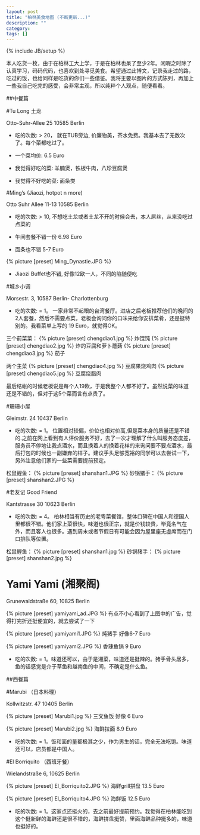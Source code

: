 ```yaml
---
layout: post
title: "柏林美食地图 (不断更新...)"
description: ""
category: 
tags: []
---
```

{% include JB/setup %}

本人吃货一枚，由于在柏林工大上学，于是在柏林也呆了至少2年。闲暇之时除了认真学习，码码代码，也喜欢到处寻觅美食。希望通过此博文，记录我走过的路，吃过的饭，也给同样是吃货的你们一些借鉴。我将主要以图片的方式陈列，再加上一些我自己吃完的感受，会非常主观，所以纯粹个人观点，随便看看。

##中餐篇

#Tu Long 土龙

Otto-Suhr-Allee 25
10585 Berlin

- 吃的次数: > 20， 就在TUB旁边, 价廉物美，茶水免费。我基本去了无数次了。每个菜都吃过了。

- 一个菜均价: 6.5 Euro

- 我觉得好吃的菜: 羊腩煲，铁板牛肉，八珍豆腐煲

- 我觉得不好吃的菜: 面条类
 


#Ming’s (Jiaozi, hotpot n more)

Otto Suhr Allee 11-13
10585 Berlin

- 吃的次数: > 10, 不想吃土龙或者土龙不开的时候会去，本人屌丝，从来没吃过点菜的

- 午间套餐不错一份 6.98 Euro

- 面条也不错 5-7 Euro

{% picture [preset] Ming_Dynastie.JPG   %}
- Jiaozi Buffet也不错, 好像12欧一人，不同的陷随便吃

#城乡小调

Morsestr. 3, 10587 Berlin- Charlottenburg

- 吃的次数: = 1。 一家非常不起眼的台湾餐厅。进店之后老板推荐他们的晚间的2人套餐，然后不需要点菜，老板会询问你的口味来给你安排菜肴，还是挺特别的。我看菜单上写的 19 Euro，就觉得OK。

三个前菜菜：
{% picture [preset] chengdiao1.jpg   %}
炸馄饨
{% picture [preset] chengdiao2.jpg   %}
炸的豆腐和萝卜蘑菇
{% picture [preset] chengdiao3.jpg   %}
茄子

两个主菜
{% picture [preset] chengdiao4.jpg   %}
豆腐果烧鸡肉
{% picture [preset] chengdiao5.jpg   %}
豆腐烧腊肉

最后结帐的时候老板说是每个人19欧，于是我整个人都不好了。虽然说菜的味道还是不错的，但对于这5个菜而言有点贵了。

#珊珊小屋

Gleimstr. 24
10437 Berlin

- 吃的次数: = 1。 位置相对较偏，价位也相对价高,但是菜本身的质量还是不错的.之前在网上看到有人评价服务不好，去了一次才理解了什么叫服务态度差，服务员不停地让我点酒水，而且换着人的换着花样的来询问要不要点酒水，最后打包的时候也一副嫌弃的样子。建议手头足够宽裕的同学可以去尝试一下，另外注意他们家的一些菜需要提前预定。

松鼠鲤鱼：
{% picture [preset] shanshan1.JPG   %}
砂锅猪手：
{% picture [preset] shanshan2.JPG   %}

#老友记 Good Friend

Kantstrasse 30
10623 Berlin

- 吃的次数: = 4。 柏林相当有历史的老粤菜餐馆，整体口碑在中国人和德国人里都很不错。他们家上菜很快，味道也很正宗，就是价钱较贵，毕竟名气在外，而且客人也很多。遇到周末或者节假日有可能会因为屋里座无虚席而在门口排队等位置。

松鼠鲤鱼：
{% picture [preset] shanshan1.jpg   %}
砂锅猪手：
{% picture [preset] shanshan2.jpg   %}




# Yami Yami (湘聚阁)

Grunewaldstraße 60, 10825 Berlin

{% picture [preset] yamiyami_ad.JPG %}
有点不小心看到了上图中的广告，觉得打完折还挺便宜的，就去尝试了一下

{% picture [preset] yamiyami1.JPG %}
炖猪手 好像6-7 Euro

{% picture [preset] yamiyami2.JPG %}
香辣鱼锅 9 Euro

- 吃的次数: = 1。味道还可以，由于是湘菜，味道还是挺辣的。猪手骨头居多，鱼的话感觉是介于草鱼和越南鱼的中间，不确定是什么鱼。



##西餐篇

#Marubi （日本料理）

Kollwitzstr. 47
10405 Berlin

{% picture [preset] Marubi1.jpg %}
三文鱼饭 好像 6 Euro

{% picture [preset] Marubi2.jpg %}
海鲜拉面 8.9 Euro

- 吃的次数: = 1。饭和面的量都极其之少，作为男生的话，完全无法吃饱。味道还可以，店员都是中国人。


#El Borriquito （西班牙餐）

Wielandstraße 6, 10625 Berlin

{% picture [preset] El_Borriquito2.JPG  %}
海鲜grill拼盘 13.5 Euro

{% picture [preset] El_Borriquito4.JPG  %}
海鲜饭 12.5 Euro

- 吃的次数: = 1。这家点还挺火的，去之前最好提前预约。我觉得在柏林能吃到这个挺新鲜的海鲜还是很不错的，海鲜拼盘挺赞，里面海鲜品种挺多的，味道也挺好的。



